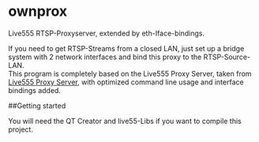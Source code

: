ownprox
=======

Live555 RTSP-Proxyserver, extended by eth-Iface-bindings.

If you need to get RTSP-Streams from a closed LAN, just set up a bridge system with 2 network interfaces and bind this proxy to the RTSP-Source-LAN.  
This program is completely based on the Live555 Proxy Server, taken from [Live555 Proxy Server](http://www.live555.com/proxyServer/), with optimized command line usage and interface bindings added.


##Getting started

You will need the QT Creator and live55-Libs if you want to compile this project.
